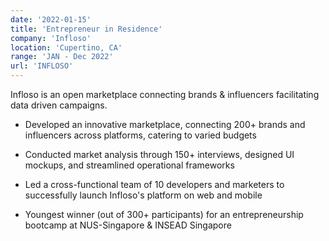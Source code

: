 ```yaml
---
date: '2022-01-15'
title: 'Entrepreneur in Residence'
company: 'Infloso'
location: 'Cupertino, CA'
range: 'JAN - Dec 2022'
url: 'INFLOSO'
---
```


Infloso is an open marketplace connecting brands \& influencers facilitating data driven campaigns.

- Developed an innovative marketplace, connecting 200+ brands and influencers across platforms, catering to varied budgets
- Conducted market analysis through 150+ interviews, designed UI mockups, and streamlined operational frameworks

- Led a cross-functional team of 10 developers and marketers to successfully launch Infloso's platform on web and mobile
- Youngest winner (out of 300+ participants) for an entrepreneurship bootcamp at NUS-Singapore \& INSEAD Singapore
